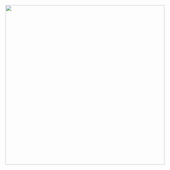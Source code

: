 
<p align="center">
  <img width="500" height="500" src="https://i.imgur.com/LxEanGM.gif">
</p>





